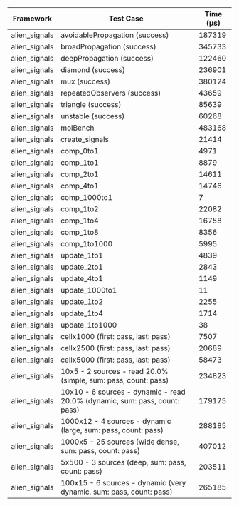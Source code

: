 | Framework | Test Case | Time (μs) |
| --- | --- | --- |
| alien_signals | avoidablePropagation (success) | 187319 |
| alien_signals | broadPropagation (success) | 345733 |
| alien_signals | deepPropagation (success) | 122460 |
| alien_signals | diamond (success) | 236901 |
| alien_signals | mux (success) | 380124 |
| alien_signals | repeatedObservers (success) | 43659 |
| alien_signals | triangle (success) | 85639 |
| alien_signals | unstable (success) | 60268 |
| alien_signals | molBench | 483168 |
| alien_signals | create_signals | 21414 |
| alien_signals | comp_0to1 | 4971 |
| alien_signals | comp_1to1 | 8879 |
| alien_signals | comp_2to1 | 14611 |
| alien_signals | comp_4to1 | 14746 |
| alien_signals | comp_1000to1 | 7 |
| alien_signals | comp_1to2 | 22082 |
| alien_signals | comp_1to4 | 16758 |
| alien_signals | comp_1to8 | 8356 |
| alien_signals | comp_1to1000 | 5995 |
| alien_signals | update_1to1 | 4839 |
| alien_signals | update_2to1 | 2843 |
| alien_signals | update_4to1 | 1149 |
| alien_signals | update_1000to1 | 11 |
| alien_signals | update_1to2 | 2255 |
| alien_signals | update_1to4 | 1714 |
| alien_signals | update_1to1000 | 38 |
| alien_signals | cellx1000 (first: pass, last: pass) | 7507 |
| alien_signals | cellx2500 (first: pass, last: pass) | 20689 |
| alien_signals | cellx5000 (first: pass, last: pass) | 58473 |
| alien_signals | 10x5 - 2 sources - read 20.0% (simple, sum: pass, count: pass) | 234823 |
| alien_signals | 10x10 - 6 sources - dynamic - read 20.0% (dynamic, sum: pass, count: pass) | 179175 |
| alien_signals | 1000x12 - 4 sources - dynamic (large, sum: pass, count: pass) | 288185 |
| alien_signals | 1000x5 - 25 sources (wide dense, sum: pass, count: pass) | 407012 |
| alien_signals | 5x500 - 3 sources (deep, sum: pass, count: pass) | 203511 |
| alien_signals | 100x15 - 6 sources - dynamic (very dynamic, sum: pass, count: pass) | 265185 |
